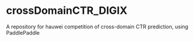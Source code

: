 # crossDomainCTR_DIGIX
A repository for hauwei competition of cross-domain CTR prediction, using PaddlePaddle
